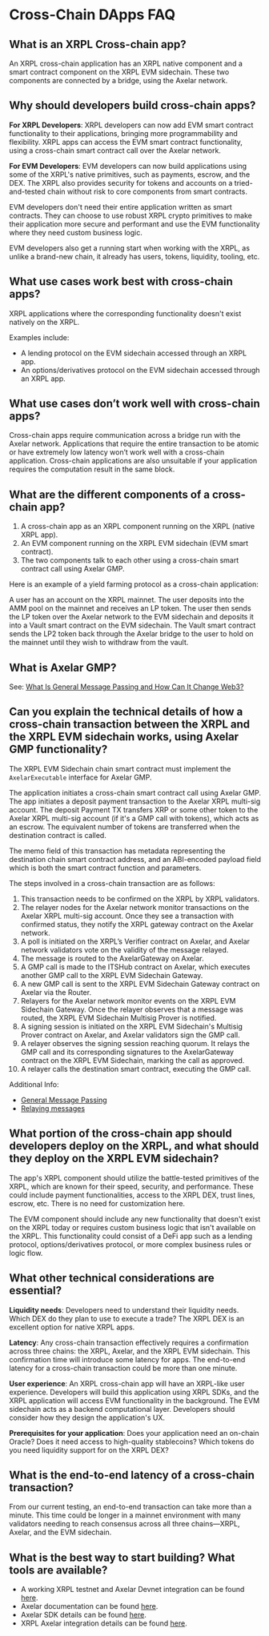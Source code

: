 # Cross-Chain DApps FAQ

## What is an XRPL Cross-chain app?

An XRPL cross-chain application has an XRPL native component and a smart contract component on the XRPL EVM sidechain. These two components are connected by a bridge, using the Axelar network.

## Why should developers build cross-chain apps?

**For XRPL Developers**: XRPL developers can now add EVM smart contract functionality to their applications, bringing more programmability and flexibility. XRPL apps can access the EVM smart contract functionality, using a cross-chain smart contract call over the Axelar network.

**For EVM Developers**: EVM developers can now build applications using some of the XRPL's native primitives, such as payments, escrow, and the DEX. The XRPL also provides security for tokens and accounts on a tried-and-tested chain without risk to core components from smart contracts.

EVM developers don't need their entire application written as smart contracts. They can choose to use robust XRPL crypto primitives to make their application more secure and performant and use the EVM functionality where they need custom business logic.

EVM developers also get a running start when working with the XRPL, as unlike a brand-new chain, it already has users, tokens, liquidity, tooling, etc.

## What use cases work best with cross-chain apps?

XRPL applications where the corresponding functionality doesn't exist natively on the XRPL.

Examples include:

- A lending protocol on the EVM sidechain accessed through an XRPL app.
- An options/derivatives protocol on the EVM sidechain accessed through an XRPL app.

## What use cases don’t work well with cross-chain apps?

Cross-chain apps require communication across a bridge run with the Axelar network. Applications that require the entire transaction to be atomic or have extremely low latency won’t work well with a cross-chain application. Cross-chain applications are also unsuitable if your application requires the computation result in the same block.

## What are the different components of a cross-chain app?

1. A cross-chain app as an XRPL component running on the XRPL (native XRPL app).
2. An EVM component running on the XRPL EVM sidechain (EVM smart contract).
3. The two components talk to each other using a cross-chain smart contract call using Axelar GMP.

Here is an example of a yield farming protocol as a cross-chain application:

A user has an account on the XRPL mainnet. The user deposits into the AMM pool on the mainnet and receives an LP token. The user then sends the LP token over the Axelar network to the EVM sidechain and deposits it into a Vault smart contract on the EVM sidechain. The Vault smart contract sends the LP2 token back through the Axelar bridge to the user to hold on the mainnet until they wish to withdraw from the vault.

## What is Axelar GMP?

See: [What Is General Message Passing and How Can It Change Web3?](https://www.axelar.network/blog/general-message-passing-and-how-can-it-change-web3)

## Can you explain the technical details of how a cross-chain transaction between the XRPL and the XRPL EVM sidechain works, using Axelar GMP functionality?

The XRPL EVM Sidechain chain smart contract must implement the `AxelarExecutable` interface for Axelar GMP.

The application initiates a cross-chain smart contract call using Axelar GMP. The app initiates a deposit payment transaction to the Axelar XRPL multi-sig account. The deposit Payment TX transfers XRP or some other token to the Axelar XRPL multi-sig account (if it's a GMP call with tokens), which acts as an escrow. The equivalent number of tokens are transferred when the destination contract is called.

The memo field of this transaction has metadata representing the destination chain smart contract address, and an ABI-encoded payload field which is both the smart contract function and parameters.

The steps involved in a cross-chain transaction are as follows:

1. This transaction needs to be confirmed on the XRPL by XRPL validators.
2. The relayer nodes for the Axelar network monitor transactions on the Axelar XRPL multi-sig account. Once they see a transaction with confirmed status, they notify the XRPL gateway contract on the Axelar network.
3. A poll is initiated on the XRPL’s Verifier contract on Axelar, and Axelar network validators vote on the validity of the message relayed.
4. The message is routed to the AxelarGateway on Axelar.
5. A GMP call is made to the ITSHub contract on Axelar, which executes another GMP call to the XRPL EVM Sidechain Gateway.
6. A new GMP call is sent to the XRPL EVM Sidechain Gateway contract on Axelar via the Router.
7. Relayers for the Axelar network monitor events on the XRPL EVM Sidechain Gateway. Once the relayer observes that a message was routed, the XRPL EVM Sidechain Multisig Prover is notified.
8. A signing session is initiated on the XRPL EVM Sidechain's Multisig Prover contract on Axelar, and Axelar validators sign the GMP call.
9. A relayer observes the signing session reaching quorum. It relays the GMP call and its corresponding signatures to the AxelarGateway contract on the XRPL EVM Sidechain, marking the call as approved.
10. A relayer calls the destination smart contract, executing the GMP call.

Additional Info:

- [General Message Passing](https://docs.axelar.dev/dev/general-message-passing/overview)
- [Relaying messages](./send-messages.md)

## What portion of the cross-chain app should developers deploy on the XRPL, and what should they deploy on the XRPL EVM sidechain?

The app's XRPL component should utilize the battle-tested primitives of the XRPL, which are known for their speed, security, and performance. These could include payment functionalities, access to the XRPL DEX, trust lines, escrow, etc. There is no need for customization here.

The EVM component should include any new functionality that doesn't exist on the XRPL today or requires custom business logic that isn't available on the XRPL. This functionality could consist of a DeFi app such as a lending protocol, options/derivatives protocol, or more complex business rules or logic flow.

## What other technical considerations are essential?

**Liquidity needs**: Developers need to understand their liquidity needs. Which DEX do they plan to use to execute a trade? The XRPL DEX is an excellent option for native XRPL apps.

**Latency**: Any cross-chain transaction effectively requires a confirmation across three chains: the XRPL, Axelar, and the XRPL EVM sidechain. This confirmation time will introduce some latency for apps. The end-to-end latency for a cross-chain transaction could be more than one minute.

**User experience**: An XRPL cross-chain app will have an XRPL-like user experience. Developers will build this application using XRPL SDKs, and the XRPL application will access EVM functionality in the background. The EVM sidechain acts as a backend computational layer. Developers should consider how they design the application's UX.

**Prerequisites for your application**: Does your application need an on-chain Oracle? Does it need access to high-quality stablecoins? Which tokens do you need liquidity support for on the XRPL DEX?

## What is the end-to-end latency of a cross-chain transaction?

From our current testing, an end-to-end transaction can take more than a minute. This time could be longer in a mainnet environment with many validators needing to reach consensus across all three chains—XRPL, Axelar, and the EVM sidechain.

## What is the best way to start building? What tools are available?

- A working XRPL testnet and Axelar Devnet integration can be found [here](../../bridge/index.md).
- Axelar documentation can be found [here](https://docs.axelar.dev/).
- Axelar SDK details can be found [here](https://www.npmjs.com/package/@axelar-network/axelarjs-sdk).
- XRPL Axelar integration details can be found [here](../../bridge/general-message-passing.md).
